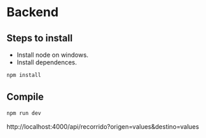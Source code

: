 # Backend
## Steps to install
* Install node on windows.
* Install dependences.
```bash
npm install
```
## Compile
```bash
npm run dev
```
http://localhost:4000/api/recorrido?origen=values&destino=values
